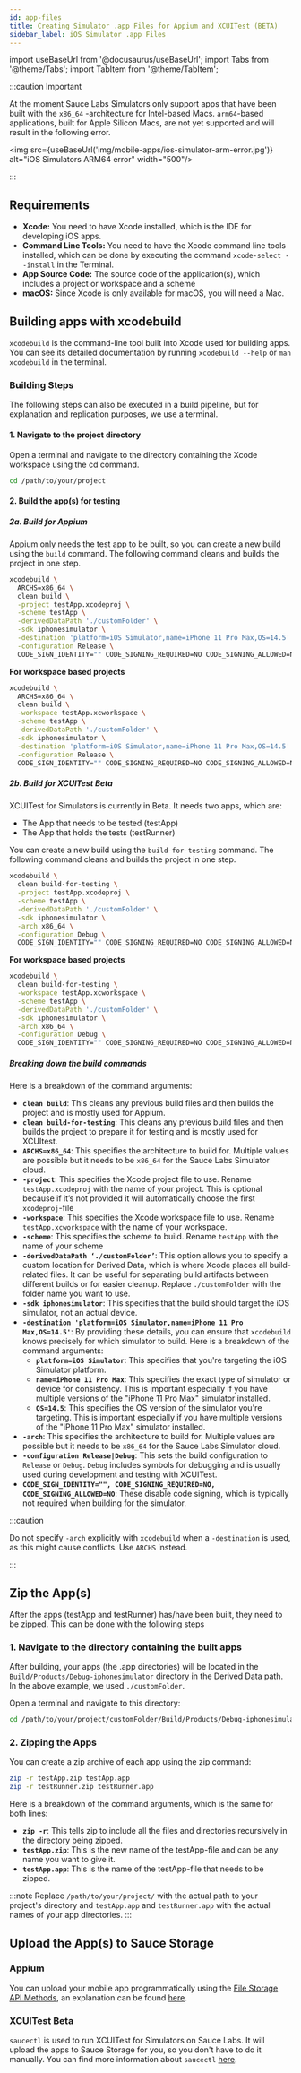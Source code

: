 ```yaml
---
id: app-files
title: Creating Simulator .app Files for Appium and XCUITest (BETA)
sidebar_label: iOS Simulator .app Files
---
```


import useBaseUrl from '@docusaurus/useBaseUrl';
import Tabs from '@theme/Tabs';
import TabItem from '@theme/TabItem';

:::caution Important

At the moment Sauce Labs Simulators only support apps that have been built with the `x86_64` -architecture for Intel-based Macs. `arm64`-based applications, built for Apple Silicon Macs, are not yet supported and will result in the following error.

<img src={useBaseUrl('img/mobile-apps/ios-simulator-arm-error.jpg')} alt="iOS Simulators ARM64 error" width="500"/>

:::

## Requirements

- **Xcode:** You need to have Xcode installed, which is the IDE for developing iOS apps.
- **Command Line Tools:** You need to have the Xcode command line tools installed, which can be done by executing the command `xcode-select --install` in the Terminal.
- **App Source Code:** The source code of the application(s), which includes a project or workspace and a scheme
- **macOS:** Since Xcode is only available for macOS, you will need a Mac.

## Building apps with xcodebuild

`xcodebuild` is the command-line tool built into Xcode used for building apps. You can see its detailed documentation by running `xcodebuild --help` or `man xcodebuild` in the terminal.

### Building Steps

The following steps can also be executed in a build pipeline, but for explanation and replication purposes, we use a terminal.

#### 1. Navigate to the project directory

Open a terminal and navigate to the directory containing the Xcode workspace using the cd command.

```bash
cd /path/to/your/project
```

#### 2. Build the app(s) for testing

##### 2a. Build for Appium

Appium only needs the test app to be built, so you can create a new build using the `build` command. The following command cleans and builds the project in one step.

```bash
xcodebuild \
  ARCHS=x86_64 \
  clean build \
  -project testApp.xcodeproj \
  -scheme testApp \
  -derivedDataPath './customFolder' \
  -sdk iphonesimulator \
  -destination 'platform=iOS Simulator,name=iPhone 11 Pro Max,OS=14.5' \
  -configuration Release \
  CODE_SIGN_IDENTITY="" CODE_SIGNING_REQUIRED=NO CODE_SIGNING_ALLOWED=NO
```

**For workspace based projects**

```bash
xcodebuild \
  ARCHS=x86_64 \
  clean build \
  -workspace testApp.xcworkspace \
  -scheme testApp \
  -derivedDataPath './customFolder' \
  -sdk iphonesimulator \
  -destination 'platform=iOS Simulator,name=iPhone 11 Pro Max,OS=14.5' \
  -configuration Release \
  CODE_SIGN_IDENTITY="" CODE_SIGNING_REQUIRED=NO CODE_SIGNING_ALLOWED=NO
```

##### 2b. Build for XCUITest <span className="sauceGreen">Beta</span>

XCUITest for Simulators is currently in <span className="sauceGreen">Beta</span>. It needs two apps, which are:

- The App that needs to be tested (testApp)
- The App that holds the tests (testRunner)

You can create a new build using the `build-for-testing` command. The following command cleans and builds the project in one step.

```bash
xcodebuild \
  clean build-for-testing \
  -project testApp.xcodeproj \
  -scheme testApp \
  -derivedDataPath './customFolder' \
  -sdk iphonesimulator \
  -arch x86_64 \
  -configuration Debug \
  CODE_SIGN_IDENTITY="" CODE_SIGNING_REQUIRED=NO CODE_SIGNING_ALLOWED=NO
```

**For workspace based projects**

```bash
xcodebuild \
  clean build-for-testing \
  -workspace testApp.xcworkspace \
  -scheme testApp \
  -derivedDataPath './customFolder' \
  -sdk iphonesimulator \
  -arch x86_64 \
  -configuration Debug \
  CODE_SIGN_IDENTITY="" CODE_SIGNING_REQUIRED=NO CODE_SIGNING_ALLOWED=NO
```

##### Breaking down the build commands

Here is a breakdown of the command arguments:

- **`clean build`**: This cleans any previous build files and then builds the project and is mostly used for Appium.
- **`clean build-for-testing`**: This cleans any previous build files and then builds the project to prepare it for testing and is mostly used for XCUItest.
- **`ARCHS=x86_64`**: This specifies the architecture to build for. Multiple values are possible but it needs to be `x86_64` for the Sauce Labs Simulator cloud.
- **`-project`**: This specifies the Xcode project file to use. Rename `testApp.xcodeproj` with the name of your project. This is optional because if it’s not provided it will automatically choose the first `xcodeproj`-file
- **`-workspace`**: This specifies the Xcode workspace file to use. Rename `testApp.xcworkspace` with the name of your workspace.
- **`-scheme`**: This specifies the scheme to build. Rename `testApp` with the name of your scheme
- **`-derivedDataPath ‘./customFolder’`**: This option allows you to specify a custom location for Derived Data, which is where Xcode places all build-related files. It can be useful for separating build artifacts between different builds or for easier cleanup. Replace `./customFolder` with the folder name you want to use.
- **`-sdk iphonesimulator`**: This specifies that the build should target the iOS simulator, not an actual device.
- **`-destination 'platform=iOS Simulator,name=iPhone 11 Pro Max,OS=14.5'`**: By providing these details, you can ensure that `xcodebuild` knows precisely for which simulator to build. Here is a breakdown of the command arguments:
  - **`platform=iOS Simulator`**: This specifies that you're targeting the iOS Simulator platform.
  - **`name=iPhone 11 Pro Max`**: This specifies the exact type of simulator or device for consistency. This is important especially if you have multiple versions of the "iPhone 11 Pro Max" simulator installed.
  - **`OS=14.5`**: This specifies the OS version of the simulator you're targeting. This is important especially if you have multiple versions of the "iPhone 11 Pro Max" simulator installed.
- **`-arch`**: This specifies the architecture to build for. Multiple values are possible but it needs to be `x86_64` for the Sauce Labs Simulator cloud.
- **`-configuration Release|Debug`**: This sets the build configuration to `Release` or `Debug`. `Debug` includes symbols for debugging and is usually used during development and testing with XCUITest.
- **`CODE_SIGN_IDENTITY="", CODE_SIGNING_REQUIRED=NO, CODE_SIGNING_ALLOWED=NO`**: These disable code signing, which is typically not required when building for the simulator.

:::caution

Do not specify `-arch` explicitly with `xcodebuild` when a `-destination` is used, as this might cause conflicts. Use `ARCHS` instead.

:::

## Zip the App(s)

After the apps (testApp and testRunner) has/have been built, they need to be zipped. This can be done with the following steps

### 1. Navigate to the directory containing the built apps

After building, your apps (the .app directories) will be located in the `Build/Products/Debug-iphonesimulator` directory in the Derived Data path. In the above example, we used `./customFolder`.

Open a terminal and navigate to this directory:

```bash
cd /path/to/your/project/customFolder/Build/Products/Debug-iphonesimulator
```

### 2. Zipping the Apps

You can create a zip archive of each app using the zip command:

```bash
zip -r testApp.zip testApp.app
zip -r testRunner.zip testRunner.app
```

Here is a breakdown of the command arguments, which is the same for both lines:

- **`zip -r`**: This tells zip to include all the files and directories recursively in the directory being zipped.
- **`testApp.zip`**: This is the new name of the testApp-file and can be any name you want to give it.
- **`testApp.app`**: This is the name of the testApp-file that needs to be zipped.

:::note
Replace `/path/to/your/project/` with the actual path to your project's directory and `testApp.app` and `testRunner.app` with the actual names of your app directories.
:::

## Upload the App(s) to Sauce Storage

### Appium

You can upload your mobile app programmatically using the [File Storage API Methods](/dev/api/storage), an explanation can be found [here](/mobile-apps/app-storage/#uploading-apps-via-rest-api).

### XCUITest <span className="sauceGreen">Beta</span>

`saucectl` is used to run XCUITest for Simulators on Sauce Labs. It will upload the apps to Sauce Storage for you, so you don't have to do it manually. You can find more information about `saucectl` [here](/mobile-apps/automated-testing/espresso-xcuitest/).
